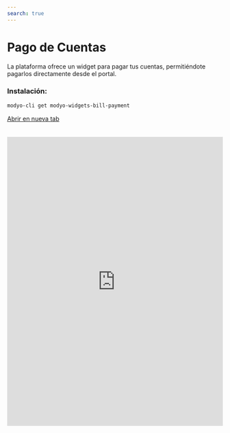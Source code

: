 ```yaml
---
search: true
---
```


# Pago de Cuentas

La plataforma ofrece un widget para pagar tus cuentas, permitiéndote pagarlos directamente desde el portal.

### Instalación:

```bash
modyo-cli get modyo-widgets-bill-payment
```

[Abrir en nueva tab](https://widgets-es.modyo.com/personas/pago-de-cuentas)

<iframe id="widgetFrame" src="https://widgets-es.modyo.com/personas/pago-de-cuentas" width="100%" frameBorder="0" style="min-height:675px;overflow:auto;margin-top:20px;"/>

Para agregar y pagar tus cuentas, las opciones por default disponibles son:

| Funcionalidad           | Descripción                                           |
|:------------------------|:------------------------------------------------------|
| Mis Cuentas             | Ve todas las cuentas pagadas y pendientes del usuario. Al seleccionar una cuenta, puedes ver las fechas, montos, y los IDs de la operación de la cuenta. Desde aquí puedes **Editar** y **Borrar** cuentas. Si no tienes un saldo pendiente, el botón para pagar estará deshabilitado, de lo contrario el botón estará encendido con el monto a pagar.                                                                            |
| Cuenta Nueva            | Agrega una cuenta nueva seleccionando de una lista de categorías predefinidas. Las empresas de ese tipo se cargarán dependiendo del tipo seleccionado. Selecciona la empresa, llena el número de tu contrato de cliente y el alias de como aparecerá en **Mis cuentas**. Las categorías que el widget ofrece son: <ul><li>Agua</li><li>Automotoras</li><li>Autopistas</li><li>Colegios</li><li>Contribuciones</li><li>Electricidad</li><li>Gas</li><li>Inmobiliarias</li><li>Institutos</li><li>Seguros</li></ul> <br> Si activas **Programar esta transferencia?**, podrás agregar **Fecha Inicial**, **Pagar desde**, **Fecha Final**, y **Monto Máximo**.  |
| Pagar Cuenta            | Desde **Mis Cuentas** selecciona las cuentas que quieres pagar. En **Montos Añadidos** podrás ver el desglose del total. Al pagar, se mostrará tu boleta con la información de las cuentas y los montos de la transacción.                        |


<script>

  export default {
    mounted() {

      function setIframeHeightCO(id, ht) {
          var ifrm = document.getElementById(id);
          if(ifrm) {
            ifrm.style.height = ht + 4 + "px";
          }
      }
      // iframed document sends its height using postMessage
      function handleDocHeightMsg(e) {
          // check origin
          if ( e.origin === 'https://widgets.modyo.com' ) {
              // parse data
              var data = JSON.parse( e.data );

              console.log('data:', data)
              // check data object
              if ( data['docHeight'] ) {
                  setIframeHeightCO( 'widgetFrame', data['docHeight'] );
              } else {
                  setIframeHeightCO( 'widgetFrame', 700 );
              }
          }
      }

      // assign message handler
      if ( window.addEventListener ) {
          window.addEventListener('message', handleDocHeightMsg, false);
      }
    }
  }

</script>
